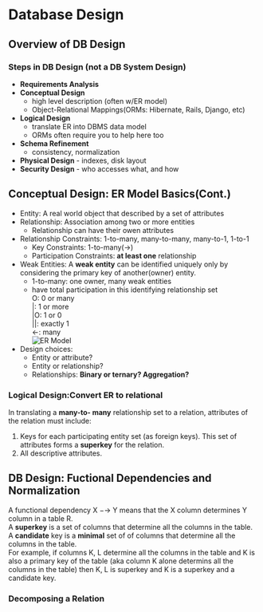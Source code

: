 # Database Design 
## Overview of DB Design
### Steps in DB Design (not a DB System Design)
- **Requirements Analysis**
- **Conceptual Design**
   - high level description (often w/ER model)
   - Object-Relational Mappings(ORMs: Hibernate, Rails, Django, etc)
- **Logical Design**
   - translate ER into DBMS data model
   - ORMs often require you to help here too
- **Schema Refinement**
   - consistency, normalization
- **Physical Design** - indexes, disk layout
- **Security Design** - who accesses what, and how
## Conceptual Design: ER Model Basics(Cont.)
- Entity: A real world object that described by a set of attributes
- Relationship: Association among two or more entities
   - Relationship can have their owen attributes
- Relationship Constraints: 1-to-many, many-to-many, many-to-1, 1-to-1
   - Key Constraints: 1-to-many(->)
   - Participation Constraints: **at least one** relationship
- Weak Entities: A **weak entity** can be identified uniquely only by considering the primary key of another(owner) entity.
   - 1-to-many: one owner, many weak entities
   - have total participation in this identifying relationship set   
 O: 0 or many   
 |: 1 or more   
 |O: 1 or 0   
 ||: exactly 1   
 <-: many    
 ![ER Model](https://github.com/teenbress/Still_Hungry_Still_Foolish/blob/master/BerkeleyX:%20CS186:%20Database%20Systems/images/%E5%BE%AE%E4%BF%A1%E5%9B%BE%E7%89%87_20200106170516.png)
- Design choices:
   - Entity or attribute?
   - Entity or relationship?
   - Relationships: **Binary or ternary? Aggregation?** 
### Logical Design:Convert ER to relational
In translating a **many-to- many** relationship set to a relation, attributes of the relation must include:
1) Keys for each participating entity set (as foreign keys). This set of attributes forms a **superkey** for the relation.
2) All descriptive attributes.
## DB Design: Fuctional Dependencies and Normalization
A functional dependency X −→ Y means that the X column determines Y column in a table R.   
A **superkey** is a set of columns that determine all the columns in the table.   
A **candidate** key is a **minimal** set of of columns that determine all the columns in the table.   
For example, if columns K, L determine all the columns in the table and K is also a primary key of the table (aka column K alone determins all the columns in the table) then K, L is superkey and K is a superkey and a candidate key.   
 ###    Decomposing a Relation
 

